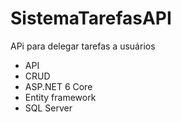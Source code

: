 # SistemaTarefasAPI

APi para delegar tarefas a usuários

- API
- CRUD
- ASP.NET 6 Core
- Entity framework
- SQL Server
